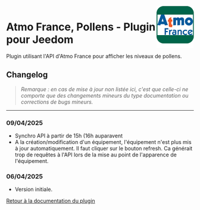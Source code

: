 <img align="right" src="../images/AtmoFrance_icon.png" width="100">

#  Atmo France, Pollens - Plugin pour Jeedom

Plugin utilisant l'API d'Atmo France pour afficher les niveaux de pollens.

## Changelog

>*Remarque : en cas de mise à jour non listée ici, c'est que celle-ci ne comporte que des changements mineurs du type documentation ou corrections de bugs mineurs.*

***

### 09/04/2025
- Synchro API à partir de 15h (16h auparavent
- A la création/modification d'un équipement, l'équipement n'est plus mis à jour automatiquement. Il faut cliquer sur le bouton refresh. Ca générait trop de requêtes à l'API lors de la mise au point de l'apparence de l'équipement.

### 06/04/2025
- Version initiale.

[Retour à la documentation du plugin](index.md)
